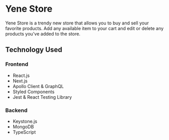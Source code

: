 # Yene Store

Yene Store is a trendy new store that allows you to buy and sell your favorite products. Add any available item to your cart and edit or delete any products you've added to the store.
## Technology Used

### Frontend

* React.js
* Next.js
* Apollo Client & GraphQL
* Styled Components
* Jest & React Testing Library

### Backend

* Keystone.js
* MongoDB
* TypeScript
